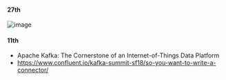 #### 27th

![image](https://github.com/gurustron/stream-notes/assets/6535969/0a564f99-7ded-4486-aba7-5fc6d1a7a55a)



#### 11th

- Apache Kafka: The Cornerstone of an Internet-of-Things Data Platform
- https://www.confluent.io/kafka-summit-sf18/so-you-want-to-write-a-connector/
